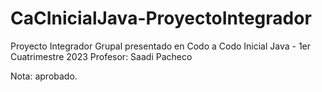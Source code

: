 # CaCInicialJava-ProyectoIntegrador
Proyecto Integrador Grupal presentado en Codo a Codo Inicial Java - 1er Cuatrimestre 2023
Profesor: Saadi Pacheco

Nota: aprobado.
